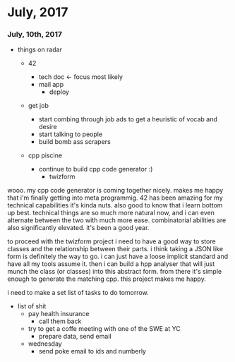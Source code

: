 # July, 2017

### July, 10th, 2017

* things on radar
	* 42
		* tech doc <- focus most likely
		* mail app
			* deploy
	* get job
		* start combing through job ads to get a heuristic of vocab and desire
		* start talking to people 
		* build bomb ass scrapers

	* cpp piscine
		* continue to build cpp code generator :)
			* twizform

wooo. my cpp code generator is coming together nicely. makes me happy that i'm finally getting into meta programmig. 42 has been amazing for my technical capabilities it's kinda nuts. also good to know that i learn bottom up best. technical things are so much more natural now, and i can even alternate between the two with much more ease. combinatorial abilities are also significantly elevated. it's been a good year.

to proceed with the twizform project i need to have a good way to store classes and the relationship between their parts. i think taking a JSON like form is definitely the way to go. i can just have a loose implicit standard and have all my tools assume it. then i can build a hpp analyser that will just munch the class (or classes) into this abstract form. from there it's simple enough to generate the matching cpp. this project makes me happy.

i need to make a set list of tasks to do tomorrow.

* list of shit
	* pay health insurance
		* call them back
	* try to get a coffe meeting with one of the SWE at YC
		* prepare data, send email
	* wednesday
		* send poke email to ids and numberly